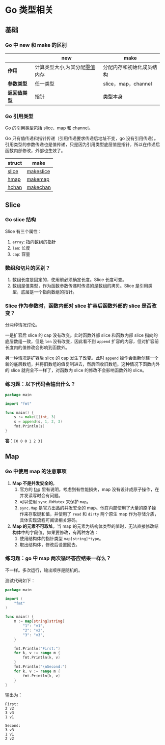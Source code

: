 # Go 类型相关

## 基础

### Go 中 new 和 make 的区别

|                | **new**                                                        | **make**                 |
| -------------- | -------------------------------------------------------------- | ------------------------ |
| **作用**       | 计算类型大小,为其分配[零值](https://go.dev/tour/basics/12)内存 | 分配内存和初始化成员结构 |
| **参数类型**   | 任一类型                                                       | slice，map，channel      |
| **返回值类型** | 指针                                                           | 类型本身                 |

### Go 引用类型

Go 的引用类型包括 slice、map 和 channel。

Go 只有值传递和指针传递（引用传递要求传递后地址不变，go 没有引用传递）。引用类型的参数传递也是值传递，只是因为引用类型底层值是指针，所以在传递后函数内部修改，外部也生效了。

| struct                                                                     | make                                                                           |
| -------------------------------------------------------------------------- | ------------------------------------------------------------------------------ |
| [slice](https://github.com/golang/go/blob/master/src/runtime/slice.go#L15) | [makeslice](https://github.com/golang/go/blob/master/src/runtime/slice.go#L88) |
| [hmap](https://github.com/golang/go/blob/master/src/runtime/map.go#L117)   | [makemap](https://github.com/golang/go/blob/master/src/runtime/map.go#L305)    |
| [hchan](https://github.com/golang/go/blob/master/src/runtime/chan.go#L33)  | [makechan](https://github.com/golang/go/blob/master/src/runtime/chan.go#L72)   |

## Slice

### Go slice 结构

Slice 有三个属性：

1. `array`: 指向数组的指针
2. `len`: 长度
3. `cap`: 容量

### 数组和切片的区别？

1. 数组长度是固定的，使用前必须确定长度。Slice 长度可变。
2. 数组是值类型，作为函数参数传递时传递的是数组的拷贝。Slice 是引用类型，底层是一个指向数组的指针。

### Slice 作为参数时，函数内部对 slice 扩容后函数外部的 slice 是否改变？

分两种情况讨论。

一是扩容后 slice 的 cap 没有改变。此时函数外部 slice 和函数内部 slice 指向的底层数组一致，但是 `len` 没有改变，因此看不到 `append` 扩容的内容，但对扩容前长度内的值修改会影响到函数外。

另一种情况是扩容后 slice 的 cap 发生了改变。此时 `append` 操作会重新创建一个新的底层数组，并将旧数组的值复制进去，然后回收旧数组。这种情况下函数内外的 slice 就完全不一样了，对函数内 slice 的修改不会影响函数外的 slice。

### 练习题：以下代码会输出什么？

```go
package main

import "fmt"

func main() {
	s := make([]int, 3)
	s = append(s, 1, 2, 3)
	fmt.Println(s)
}
```

**答**：`[0 0 0 1 2 3]`

## Map

### Go 中使用 map 的注意事项

1. **Map 不是并发安全的**。
   1. 官方的 [faq](https://go.dev/doc/faq#atomic_maps) 里有说明，考虑到有性能损失，map 没有设计成原子操作，在并发读写时会有问题。
   2. 可以使用 `sync.RWMutex` 来保护 `map`。
   3. `sync.Map` 是官方出品的并发安全的 map。他在内部使用了大量的原子操作来存取键和值，并使用了 `read` 和 `dirty` 两个原生 map 作为存储介质，具体实现流程可阅读相关源码。
2. **Map 的元素不可取址**。当 map 的元素为结构体类型的值时，无法直接修改结构体中的字段值。如果要修改，有两种方法：
   1. 使用结构体的指针类型 `map[string]*type`。
   2. 取出结构体，修改后设置回去。

### 练习题：go 中 map 两次循环答应结果一样么？

不一样。多次运行，输出顺序是随机的。

测试代码如下：

```Go
package main

import (
	"fmt"
)

func main() {
	m := map[string]string{
		"1": "v1",
		"2": "v2",
		"3": "v3",
	}

	fmt.Println("First:")
	for k, v := range m {
		fmt.Println(k, v)
	}
	fmt.Println("\nSecond:")
	for k, v := range m {
		fmt.Println(k, v)
	}
}
```

输出为：

```
First:
2 v2
3 v3
1 v1

Second:
3 v3
1 v1
2 v2
```
